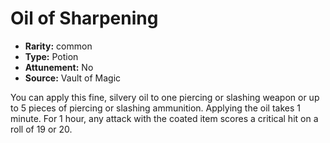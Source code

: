
# Oil of Sharpening

* **Rarity:** common
* **Type:** Potion
* **Attunement:** No
* **Source:** Vault of Magic


You can apply this fine, silvery oil to one piercing or slashing weapon or up to 5 pieces of piercing or slashing ammunition. Applying the oil takes 1 minute. For 1 hour, any attack with the coated item scores a critical hit on a roll of 19 or 20.
